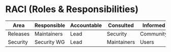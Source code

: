 
# RACI (Roles & Responsibilities)

| Area | Responsible | Accountable | Consulted | Informed |
|------|-------------|-------------|-----------|----------|
| Releases | Maintainers | Lead | Security | Community |
| Security | Security WG | Lead | Maintainers | Users |
